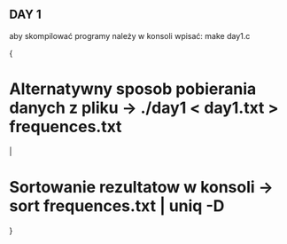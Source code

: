## DAY 1

aby skompilować programy należy w konsoli wpisać: make day1.c

{ 
  # Alternatywny sposob pobierania danych z pliku -> ./day1 < day1.txt > frequences.txt
  |
  # Sortowanie rezultatow w konsoli -> sort frequences.txt | uniq -D
}